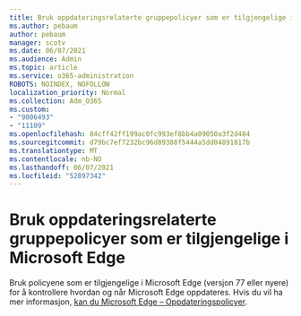 ```yaml
---
title: Bruk oppdateringsrelaterte gruppepolicyer som er tilgjengelige i Microsoft Edge
ms.author: pebaum
author: pebaum
manager: scotv
ms.date: 06/07/2021
ms.audience: Admin
ms.topic: article
ms.service: o365-administration
ROBOTS: NOINDEX, NOFOLLOW
localization_priority: Normal
ms.collection: Adm_O365
ms.custom:
- "9006493"
- "11109"
ms.openlocfilehash: 84cff42ff199ac0fc993ef8bb4a09050a3f2d484
ms.sourcegitcommit: d79bc7ef7232bc96d89388f5444a5dd04891817b
ms.translationtype: MT
ms.contentlocale: nb-NO
ms.lasthandoff: 06/07/2021
ms.locfileid: "52897342"
---
```

# <a name="use-update-related-group-policies-available-in-microsoft-edge"></a>Bruk oppdateringsrelaterte gruppepolicyer som er tilgjengelige i Microsoft Edge

Bruk policyene som er tilgjengelige i Microsoft Edge (versjon 77 eller nyere) for å kontrollere hvordan og når Microsoft Edge oppdateres. Hvis du vil ha mer informasjon, [kan du Microsoft Edge – Oppdateringspolicyer](/DeployEdge/microsoft-edge-update-policies#available-policies).